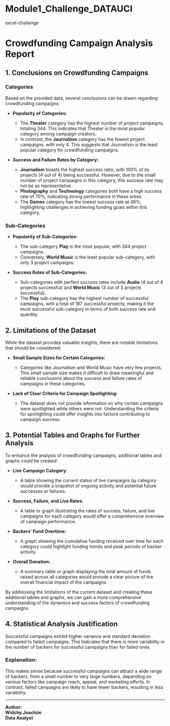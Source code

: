 # Module1_Challenge_DATAUCI
excel-challenge

# Crowdfunding Campaign Analysis Report

## 1. Conclusions on Crowdfunding Campaigns

### Categories
Based on the provided data, several conclusions can be drawn regarding crowdfunding campaigns:

- **Popularity of Categories:**
  - The **Theater** category has the highest number of project campaigns, totaling 344. This indicates that Theater is the most popular category among campaign creators.
  - In contrast, the **Journalism** category has the fewest project campaigns, with only 4. This suggests that Journalism is the least popular category for crowdfunding campaigns.

- **Success and Failure Rates by Category:**
  - **Journalism** boasts the highest success ratio, with 100% of its projects (4 out of 4) being successful. However, due to the small number of project campaigns in this category, this success rate may not be as representative.
  - **Photography** and **Technology** categories both have a high success rate of 70%, indicating strong performance in these areas.
  - The **Games** category has the lowest success rate at 48%, highlighting challenges in achieving funding goals within this category.

### Sub-Categories
- **Popularity of Sub-Categories:**
  - The sub-category **Play** is the most popular, with 344 project campaigns.
  - Conversely, **World Music** is the least popular sub-category, with only 3 project campaigns.

- **Success Rates of Sub-Categories:**
  - Sub-categories with perfect success rates include **Audio** (4 out of 4 projects successful) and **World Music** (3 out of 3 projects successful).
  - The **Play** sub-category has the highest number of successful campaigns, with a total of 187 successful projects, making it the most successful sub-category in terms of both success rate and quantity.

## 2. Limitations of the Dataset
While the dataset provides valuable insights, there are notable limitations that should be considered:

- **Small Sample Sizes for Certain Categories:**
  - Categories like Journalism and World Music have very few projects. This small sample size makes it difficult to draw meaningful and reliable conclusions about the success and failure rates of campaigns in these categories.

- **Lack of Clear Criteria for Campaign Spotlighting:**
  - The dataset does not provide information on why certain campaigns were spotlighted while others were not. Understanding the criteria for spotlighting could offer insights into factors contributing to campaign success.

## 3. Potential Tables and Graphs for Further Analysis
To enhance the analysis of crowdfunding campaigns, additional tables and graphs could be created:

- **Live Campaign Category:**
  - A table showing the current status of live campaigns by category would provide a snapshot of ongoing activity and potential future successes or failures.

- **Success, Failure, and Live Rates:**
  - A table or graph illustrating the rates of success, failure, and live campaigns for each category would offer a comprehensive overview of campaign performance.

- **Backers' Fund Overtime:**
  - A graph showing the cumulative funding received over time for each category could highlight funding trends and peak periods of backer activity.

- **Overall Donation:**
  - A summary table or graph displaying the total amount of funds raised across all categories would provide a clear picture of the overall financial impact of the campaigns.

By addressing the limitations of the current dataset and creating these additional tables and graphs, we can gain a more comprehensive understanding of the dynamics and success factors of crowdfunding campaigns.

## 4. Statistical Analysis Justification
Successful campaigns exhibit higher variance and standard deviation compared to failed campaigns. This indicates that there is more variability in the number of backers for successful campaigns than for failed ones.

### Explanation:
This makes sense because successful campaigns can attract a wide range of backers, from a small number to very large numbers, depending on various factors like campaign reach, appeal, and marketing efforts. In contrast, failed campaigns are likely to have fewer backers, resulting in less variability.

---

**Author:**  
**Widchy Joachim**  
**Data Analyst**


